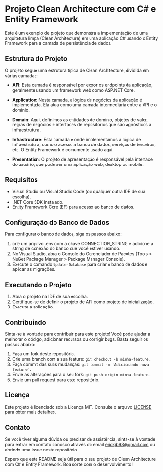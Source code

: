 # Projeto Clean Architecture com C# e Entity Framework

Este é um exemplo de projeto que demonstra a implementação de uma arquitetura limpa (Clean Architecture) em uma aplicação C# usando o Entity Framework para a camada de persistência de dados.

## Estrutura do Projeto

O projeto segue uma estrutura típica de Clean Architecture, dividida em várias camadas:

- **API**: Esta camada é responsável por expor os endpoints da aplicação, geralmente usando um framework web como ASP.NET Core.

- **Application**: Nesta camada, a lógica de negócios da aplicação é implementada. Ela atua como uma camada intermediária entre a API e o domínio.

- **Domain**: Aqui, definimos as entidades de domínio, objetos de valor, regras de negócios e interfaces de repositorios que são agnósticos à infraestrutura.

- **Infrastructure**: Esta camada é onde implementamos a lógica de infraestrutura, como o acesso a banco de dados, serviços de terceiros, etc. O Entity Framework é comumente usado aqui.

- **Presentation**: O projeto de apresentação é responsável pela interface do usuário, que pode ser uma aplicação web, desktop ou mobile. 

## Requisitos

- Visual Studio ou Visual Studio Code (ou qualquer outra IDE de sua escolha).
- .NET Core SDK instalado.
- Entity Framework Core (EF) para acesso ao banco de dados.

## Configuração do Banco de Dados

Para configurar o banco de dados, siga os passos abaixo:

1. crie um arquivo .env com a chave CONNECTION_STRING e adicione a string de conexão do banco que você estiver usando.
2. No Visual Studio, abra o Console do Gerenciador de Pacotes (Tools > NuGet Package Manager > Package Manager Console).
3. Execute o comando `Update-Database` para criar o banco de dados e aplicar as migrações.

## Executando o Projeto

1. Abra o projeto na IDE de sua escolha.
2. Certifique-se de definir o projeto de API como projeto de inicialização.
3. Execute a aplicação.

## Contribuindo

Sinta-se à vontade para contribuir para este projeto! Você pode ajudar a melhorar o código, adicionar recursos ou corrigir bugs. Basta seguir os passos abaixo:

1. Faça um fork deste repositório.
2. Crie uma branch com a sua feature: `git checkout -b minha-feature`.
3. Faça commit das suas mudanças: `git commit -m 'Adicionando nova feature'`.
4. Envie as alterações para o seu fork: `git push origin minha-feature`.
5. Envie um pull request para este repositório.

## Licença

Este projeto é licenciado sob a Licença MIT. Consulte o arquivo [LICENSE](LICENSE) para obter mais detalhes.

## Contato

Se você tiver alguma dúvida ou precisar de assistência, sinta-se à vontade para entrar em contato conosco através do email erickjb93@gmail.com ou abrindo uma issue neste repositório.

Espero que este README seja útil para o seu projeto de Clean Architecture com C# e Entity Framework. Boa sorte com o desenvolvimento!

